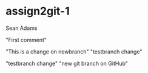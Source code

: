 # assign2git-1
Sean Adams

"First comment"


"This is a change on newbranch"
"testbranch change"

"testbranch change"
"new git branch on GitHub"